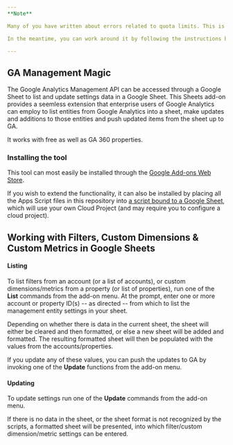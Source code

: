 ```yaml
---
**Note**

Many of you have written about errors related to quota limits. This is a known issue related to the Google Analytics Management API daily quota and is being worked on.

In the meantime, you can work around it by following the instructions below, which will use your own cloud project (and won't be sharing the quota with others). This should eliminate the issue for most users, though it should be noted that the API quotas still apply.

---
```


GA Management Magic
---------
The Google Analytics Management API can be accessed through a Google Sheet to list and update settings data in a Google Sheet. This Sheets add-on provides a seemless extension that enterprise users of Google Analytics can employ to list entities from Google Analytics into a sheet, make updates and additions to those entities and push updated items from the sheet up to GA.

It works with free as well as GA 360 properties.

### Installing the tool
This tool can most easily be installed through the [Google Add-ons Web Store](https://chrome.google.com/webstore/detail/clmbnkmolchgmhnkbcjbadnnhekdigdo/).

If you wish to extend the functionality, it can also be installed by placing all the Apps Script files in this repository into [a script bound to a Google Sheet](https://developers.google.com/apps-script/guides/bound), which will use your own Cloud Project (and may require you to configure a cloud project).

## Working with Filters, Custom Dimensions & Custom Metrics in Google Sheets
#### Listing
To list filters from an account (or a list of accounts), or custom dimensions/metrics from a property (or list of properties), run one of the __List__ commands from the add-on menu. At the prompt, enter one or more account or property ID(s) -- as directed -- from which to list the management entity settings in your sheet.

Depending on whether there is data in the current sheet, the sheet will either be cleared and then formatted, or else a new sheet will be added and formatted. The resulting formatted sheet will then be populated with the values from the accounts/properties.

If you update any of these values, you can push the updates to GA by invoking one of the __Update__ functions from the add-on menu.

#### Updating
To update settings run one of the __Update__ commands from the add-on menu.

If there is no data in the sheet, or the sheet format is not recognized by the scripts, a formatted sheet will be presented, into which filter/custom dimension/metric settings can be entered.
